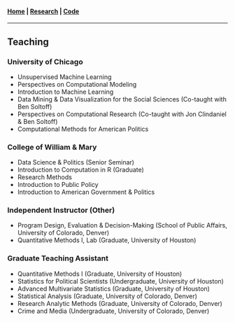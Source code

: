 #### [Home](https://pdwaggoner.github.io) | [Research](/Research.md) | [Code](/Code.md)
___________

## Teaching

### University of Chicago

* Unsupervised Machine Learning
* Perspectives on Computational Modeling
* Introduction to Machine Learning
* Data Mining & Data Visualization for the Social Sciences (Co-taught with Ben Soltoff)
* Perspectives on Computational Research (Co-taught with Jon Clindaniel & Ben Soltoff)
* Computational Methods for American Politics

### College of William & Mary

* Data Science & Politics (Senior Seminar)
* Introduction to Computation in R (Graduate)
* Research Methods
* Introduction to Public Policy
* Introduction to American Government & Politics

### Independent Instructor (Other)

* Program Design, Evaluation & Decision-Making (School of Public Affairs, University of Colorado, Denver)
* Quantitative Methods I, Lab (Graduate, University of Houston)

### Graduate Teaching Assistant

* Quantitative Methods I (Graduate, University of Houston)
* Statistics for Political Scientists (Undergraduate, University of Houston)
* Advanced Multivariate Statistics (Graduate, University of Houston)
* Statistical Analysis (Graduate, University of Colorado, Denver)
* Research Analytic Methods (Graduate, University of Colorado, Denver)
* Crime and Media (Undergraduate, University of Colorado, Denver)
